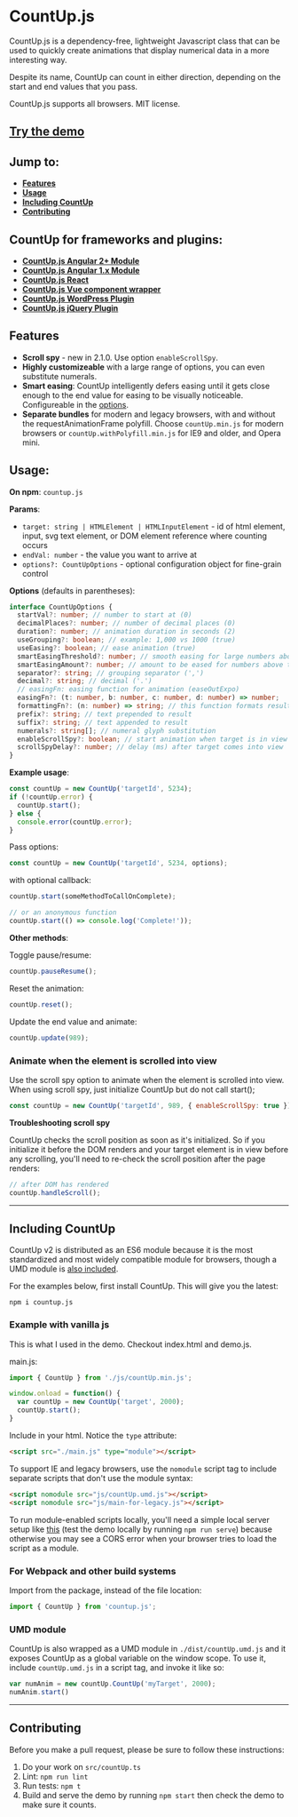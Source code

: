 # CountUp.js
CountUp.js is a dependency-free, lightweight Javascript class that can be used to quickly create animations that display numerical data in a more interesting way.

Despite its name, CountUp can count in either direction, depending on the start and end values that you pass.

CountUp.js supports all browsers. MIT license.

## [Try the demo](https://inorganik.github.io/countUp.js)


## Jump to:

- **[Features](#features)**
- **[Usage](#usage)**
- **[Including CountUp](#including-countup)**
- **[Contributing](#contributing)**


## CountUp for frameworks and plugins:

- **[CountUp.js Angular 2+ Module](https://github.com/inorganik/ngx-countUp)**
- **[CountUp.js Angular 1.x Module](https://github.com/inorganik/countUp.js-angular1)**
- **[CountUp.js React](https://github.com/glennreyes/react-countup)**
- **[CountUp.js Vue component wrapper](https://github.com/xlsdg/vue-countup-v2)**
- **[CountUp.js WordPress Plugin](https://wordpress.org/plugins/countup-js/)**
- **[CountUp.js jQuery Plugin](https://gist.github.com/inorganik/b63dbe5b3810ff2c0175aee4670a4732)**


## Features
- **Scroll spy** - new in 2.1.0. Use option `enableScrollSpy`.
- **Highly customizeable** with a large range of options, you can even substitute numerals.
- **Smart easing**: CountUp intelligently defers easing until it gets close enough to the end value for easing to be visually noticeable. Configureable in the [options](#options).
- **Separate bundles** for modern and legacy browsers, with and without the requestAnimationFrame polyfill. Choose `countUp.min.js` for modern browsers or `countUp.withPolyfill.min.js` for IE9 and older, and Opera mini.

## Usage:

**On npm**: `countup.js`

**Params**:
- `target: string | HTMLElement | HTMLInputElement` - id of html element, input, svg text element, or DOM element reference where counting occurs
- `endVal: number` - the value you want to arrive at
- `options?: CountUpOptions` - optional configuration object for fine-grain control

**Options** (defaults in parentheses): <a name="options"></a>

```ts
interface CountUpOptions {
  startVal?: number; // number to start at (0)
  decimalPlaces?: number; // number of decimal places (0)
  duration?: number; // animation duration in seconds (2)
  useGrouping?: boolean; // example: 1,000 vs 1000 (true)
  useEasing?: boolean; // ease animation (true)
  smartEasingThreshold?: number; // smooth easing for large numbers above this if useEasing (999)
  smartEasingAmount?: number; // amount to be eased for numbers above threshold (333)
  separator?: string; // grouping separator (',')
  decimal?: string; // decimal ('.')
  // easingFn: easing function for animation (easeOutExpo)
  easingFn?: (t: number, b: number, c: number, d: number) => number;
  formattingFn?: (n: number) => string; // this function formats result
  prefix?: string; // text prepended to result
  suffix?: string; // text appended to result
  numerals?: string[]; // numeral glyph substitution
  enableScrollSpy?: boolean; // start animation when target is in view
  scrollSpyDelay?: number; // delay (ms) after target comes into view
}
```

**Example usage**: <a name="example"></a>

```js
const countUp = new CountUp('targetId', 5234);
if (!countUp.error) {
  countUp.start();
} else {
  console.error(countUp.error);
}
```

Pass options:
```js
const countUp = new CountUp('targetId', 5234, options);
```

with optional callback:

```js
countUp.start(someMethodToCallOnComplete);

// or an anonymous function
countUp.start(() => console.log('Complete!'));
```

**Other methods**:

Toggle pause/resume:

```js
countUp.pauseResume();
```

Reset the animation:

```js
countUp.reset();
```

Update the end value and animate:

```js
countUp.update(989);
```

### Animate when the element is scrolled into view

Use the scroll spy option to animate when the element is scrolled into view. When using scroll spy, just initialize CountUp but do not call start();

```js
const countUp = new CountUp('targetId', 989, { enableScrollSpy: true });
```

**Troubleshooting scroll spy**

CountUp checks the scroll position as soon as it's initialized. So if you initialize it before the DOM renders and your target element is in view before any scrolling, you'll need to re-check the scroll position after the page renders:

```js
// after DOM has rendered
countUp.handleScroll();
```
---

## Including CountUp

CountUp v2 is distributed as an ES6 module because it is the most standardized and most widely compatible module for browsers, though a UMD module is [also included](#umd-module).

For the examples below, first install CountUp. This will give you the latest:
```
npm i countup.js
```

### Example with vanilla js
This is what I used in the demo. Checkout index.html and demo.js.

main.js:
```js
import { CountUp } from './js/countUp.min.js';

window.onload = function() {
  var countUp = new CountUp('target', 2000);
  countUp.start();
}
```

Include in your html. Notice the `type` attribute:
```html
<script src="./main.js" type="module"></script>
```

To support IE and legacy browsers, use the `nomodule` script tag to include separate scripts that don't use the module syntax:

```html
<script nomodule src="js/countUp.umd.js"></script>
<script nomodule src="js/main-for-legacy.js"></script>
```

To run module-enabled scripts locally, you'll need a simple local server setup like [this](https://www.npmjs.com/package/http-server) (test the demo locally by running `npm run serve`) because otherwise you may see a CORS error when your browser tries to load the script as a module.

### For Webpack and other build systems
Import from the package, instead of the file location:

```js
import { CountUp } from 'countup.js';
```

### UMD module

CountUp is also wrapped as a UMD module in `./dist/countUp.umd.js` and it exposes CountUp as a global variable on the window scope. To use it, include `countUp.umd.js` in a script tag, and invoke it like so:

```js
var numAnim = new countUp.CountUp('myTarget', 2000);
numAnim.start()
```

---

## Contributing

Before you make a pull request, please be sure to follow these instructions:

1. Do your work on `src/countUp.ts`
1. Lint: `npm run lint`
1. Run tests: `npm t`
1. Build and serve the demo by running `npm start` then check the demo to make sure it counts.
